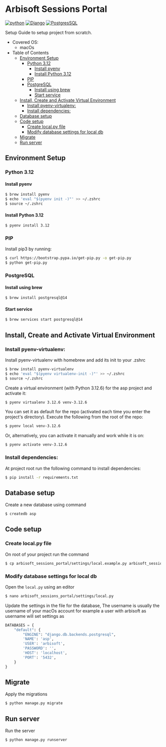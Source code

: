 # Arbisoft Sessions Portal
[![python](https://img.shields.io/badge/Python-FFD43B?style=for-the-badge&logo=python&logoColor=blue)](https://www.python.org) [![Django](https://img.shields.io/badge/Django-092E20?style=for-the-badge&logo=django&logoColor=green)](https://docs.djangoproject.com/en/4.2/) [![PostgresSQL](https://img.shields.io/badge/PostgreSQL-316192?style=for-the-badge&logo=postgresql&logoColor=white)](https://formulae.brew.sh/formula/postgresql@14)

Setup Guide to setup project from scratch.

- Covered OS:
    * macOs
- Table of Contents
   * [Environment Setup](#environment-setup)
      + [Python 3.12](#python-312)
         - [Install pyenv](#install-pyenv)
         - [Install Python 3.12](#install-python-312)
      + [PIP](#pip)
      + [PostgreSQL](#postgresql)
         - [Install using brew](#install-using-brew)
         - [Start service](#start-service)
   * [Install, Create and Activate Virtual Environment](#install-create-and-activate-virtual-environment)
      + [Install pyenv-virtualenv:](#install-pyenv-virtualenv)
      + [Install dependencies:](#install-dependencies)
   * [Database setup](#database-setup)
   * [Code setup](#code-setup)
      + [Create local.py file](#create-localpy-file)
      + [Modify database settings for local db](#modify-database-settings-for-local-db)
   * [Migrate](#migrate)
   * [Run server](#run-server)

## Environment Setup
### Python 3.12
#### Install pyenv
```bash
$ brew install pyenv
$ echo 'eval "$(pyenv init -)"' >> ~/.zshrc
$ source ~/.zshrc
```
#### Install Python 3.12
```bash
$ pyenv install 3.12
```
### PIP
Install pip3 by running:
```bash
$ curl https://bootstrap.pypa.io/get-pip.py -o get-pip.py
$ python get-pip.py
```
### PostgreSQL
#### Install using brew
```bash
$ brew install postgresql@14
```
#### Start service
```bash
$ brew services start postgresql@14
```

## Install, Create and Activate Virtual Environment
### Install pyenv-virtualenv:
Install pyenv-virtualenv with homebrew and add its init to your .zshrc
```bash
$ brew install pyenv-virtualenv
$ echo 'eval "$(pyenv virtualenv-init -)"' >> ~/.zshrc
$ source ~/.zshrc
```
Create a virtual environment (with Python 3.12.6) for the asp project and activate it:
```bash
$ pyenv virtualenv 3.12.6 venv-3.12.6
```
You can set it as default for the repo (activated each time you enter the project's directory). Execute the following from the root of the repo:
```bash
$ pyenv local venv-3.12.6
```
Or, alternatively, you can activate it manually and work while it is on:
```bash
$ pyenv activate venv-3.12.6
```
### Install dependencies:
At project root run the following command to install dependencies:
```bash
$ pip install -r requirements.txt
```
## Database setup
Create a new database using command
```bash
$ createdb asp
```
## Code setup
### Create local.py file
On root of your project run the command
```bash
$ cp arbisoft_sessions_portal/settings/local.example.py arbisoft_sessions_portal/settings/local.py
```
### Modify database settings for local db
Open the `local.py` using an editor
```bash
$ nano arbisoft_sessions_portal/settings/local.py
```
Update the settings in the file for the database, The username is usually the username of your macOs account for example a user with arbisoft as username will set settings as
```python
DATABASES = {
    "default": {
        "ENGINE": "django.db.backends.postgresql",
        'NAME': 'asp',
        'USER': 'arbisoft',
        'PASSWORD': '',
        'HOST': 'localhost',
        'PORT': '5432',
    }
}
```
## Migrate
Apply the migrations
```bash
$ python manage.py migrate
```

## Run server
Run the server
```bash
$ python manage.py runserver
```



